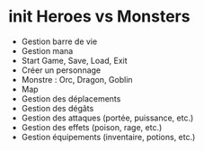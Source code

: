 # init Heroes vs Monsters

- Gestion barre de vie
- Gestion mana
- Start Game, Save, Load, Exit
- Créer un personnage
- Monstre : Orc, Dragon, Goblin
- Map
- Gestion des déplacements
- Gestion des dégâts
- Gestion des attaques (portée, puissance, etc.)
- Gestion des effets (poison, rage, etc.)
- Gestion équipements (inventaire, potions, etc.)
